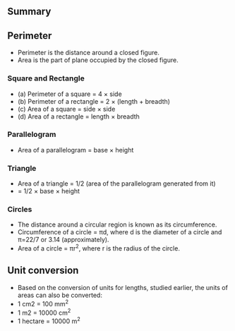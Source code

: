 ## Summary
## Perimeter
* Perimeter is the distance around a closed figure.
* Area is the part of plane occupied by the closed figure.
### Square and Rectangle
* (a) Perimeter of a square = 4 × side
* (b) Perimeter of a rectangle = 2 × (length + breadth)
* (c) Area of a square = side × side
* (d) Area of a rectangle = length × breadth
### Parallelogram
* Area of a parallelogram = base × height
### Triangle
* Area of a triangle = 1/2 (area of the parallelogram generated from it)
* = 1/2 × base × height
### Circles
* The distance around a circular region is known as its circumference.
* Circumference of a circle = πd, where d is the diameter of a circle and π=22/7 or 3.14 (approximately).
* Area of a circle = πr<sup>2</sup>, where r is the radius of the circle.
## Unit conversion
* Based on the conversion of units for lengths, studied earlier, the units of areas can also be converted:
* 1 cm2 = 100 mm<sup>2</sup>
* 1 m2 = 10000 cm<sup>2</sup>
* 1 hectare = 10000 m<sup>2</sup>
